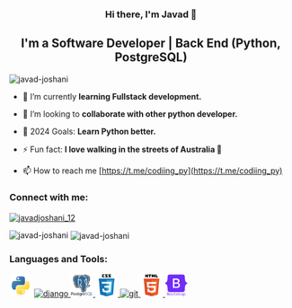 <h3 align="center">Hi there, I'm Javad 👋</h3>
<h2 align="center">I'm a Software Developer | Back End (Python, PostgreSQL)</h2>

<p align="left"> <img src="https://komarev.com/ghpvc/?username=javad-joshani&label=Profile%20views&color=0e75b6&style=flat" alt="javad-joshani" /> </p>

- 🌱 I’m currently **learning Fullstack development.**

- 👯 I’m looking to **collaborate with other python developer.**

- 🥅 2024 Goals: **Learn Python better.**

-  ⚡ Fun fact: **I love walking in the streets of Australia 🦘**

- 📫 How to reach me [https://t.me/codiing_py](https://t.me/codiing_py)

<h3 align="left">Connect with me:</h3>
<p align="left">
<a href="https://instagram.com/javadjoshani_12" target="blank"><img align="center" src="https://raw.githubusercontent.com/rahuldkjain/github-profile-readme-generator/master/src/images/icons/Social/instagram.svg" alt="javadjoshani_12" height="30" width="40" /></a>
</p>



<p><img align="left" src="https://github-readme-stats.vercel.app/api/top-langs?username=javad-joshani&show_icons=true&locale=en&layout=compact" alt="javad-joshani" /></p>

<p>&nbsp;<img align="center" src="https://github-readme-stats.vercel.app/api?username=javad-joshani&show_icons=true&locale=en" alt="javad-joshani" /></p>
<h3 align="left">Languages and Tools:</h3>

<p align="left"><img src="https://raw.githubusercontent.com/devicons/devicon/master/icons/python/python-original.svg" alt="python" width="40" height="40"/> </a> <a href="https://www.djangoproject.com/" target="_blank" rel="noreferrer"> <img src="https://cdn.worldvectorlogo.com/logos/django.svg" alt="django" width="40" height="40"/> </a>  <a href="https://www.postgresql.org" target="_blank" rel="noreferrer"> <img src="https://raw.githubusercontent.com/devicons/devicon/master/icons/postgresql/postgresql-original-wordmark.svg" alt="postgresql" width="40" height="40"/> </a><a href="https://www.w3schools.com/css/" target="_blank" rel="noreferrer"> <img src="https://raw.githubusercontent.com/devicons/devicon/master/icons/css3/css3-original-wordmark.svg" alt="css3" width="40" height="40"/> </a> <a href="https://git-scm.com/" target="_blank" rel="noreferrer"> <img src="https://www.vectorlogo.zone/logos/git-scm/git-scm-icon.svg" alt="git" width="40" height="40"/> </a> <a href="https://www.w3.org/html/" target="_blank" rel="noreferrer"> <img src="https://raw.githubusercontent.com/devicons/devicon/master/icons/html5/html5-original-wordmark.svg" alt="html5" width="40" height="40"/> </a>  <a href="https://www.python.org" target="_blank" rel="noreferrer"> <a href="https://getbootstrap.com" target="_blank" rel="noreferrer"> <img src="https://raw.githubusercontent.com/devicons/devicon/master/icons/bootstrap/bootstrap-plain-wordmark.svg" alt="bootstrap" width="40" height="40"/> </a> 
